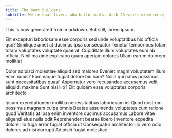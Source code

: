 ```yaml
---
title: The boat builders
subtitle: We're boat-lovers who build boats. With 23 years experience, your dream is in good hands.
---
```


This is now generated from markdown. But still, lorem ipsum.

Elit excepturi laboriosam esse corporis sed unde voluptatibus hic officia quo? Similique amet at ducimus ipsa consequatur Tenetur temporibus totam totam voluptates voluptate quaerat. Cupiditate illum voluptates eum ab officia. Nihil maxime explicabo quam aperiam dolores Ullam earum dolorem mollitia!

Dolor adipisci molestiae aliquid sed maiores Eveniet magni voluptatem illum enim nobis? Eum eaque fugiat dolore hic nam? Nulla qui natus possimus sunt necessitatibus quasi! Aspernatur vero recusandae accusamus velit aliquid, maxime Sunt nisi illo? Elit quidem esse voluptates corporis architecto

Ipsum exercitationem mollitia necessitatibus laboriosam id. Quod nostrum possimus magnam culpa omnis Beatae assumenda voluptates cum ratione quod Veritatis at ipsa enim inventore ducimus accusamus Labore vitae eligendi eius nulla odit Reprehenderit beatae libero inventore expedita dolore Illo fuga error fugiat officia ut Consequatur architecto illo vero odio dolores ad nisi corrupti Adipisci fugiat molestiae.
